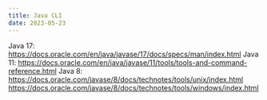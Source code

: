```yaml
---
title: Java CLI
date: 2023-05-23
---
```


Java 17: https://docs.oracle.com/en/java/javase/17/docs/specs/man/index.html
Java 11: https://docs.oracle.com/en/java/javase/11/tools/tools-and-command-reference.html
Java 8: https://docs.oracle.com/javase/8/docs/technotes/tools/unix/index.html
	https://docs.oracle.com/javase/8/docs/technotes/tools/windows/index.html
